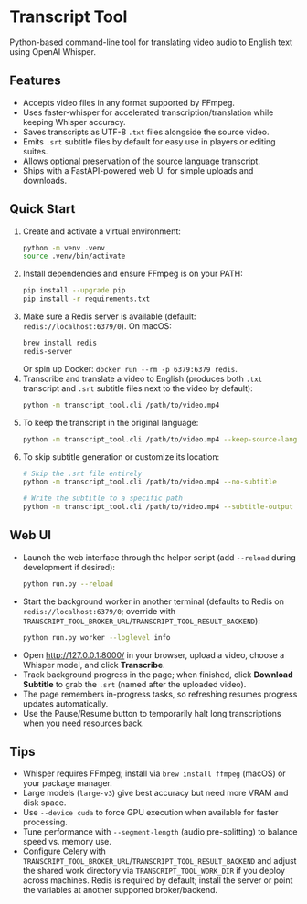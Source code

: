 # Transcript Tool

Python-based command-line tool for translating video audio to English text using OpenAI Whisper.

## Features
- Accepts video files in any format supported by FFmpeg.
- Uses faster-whisper for accelerated transcription/translation while keeping Whisper accuracy.
- Saves transcripts as UTF-8 `.txt` files alongside the source video.
- Emits `.srt` subtitle files by default for easy use in players or editing suites.
- Allows optional preservation of the source language transcript.
- Ships with a FastAPI-powered web UI for simple uploads and downloads.

## Quick Start
1. Create and activate a virtual environment:
   ```bash
   python -m venv .venv
   source .venv/bin/activate
   ```
2. Install dependencies and ensure FFmpeg is on your PATH:
   ```bash
   pip install --upgrade pip
   pip install -r requirements.txt
   ```
3. Make sure a Redis server is available (default: `redis://localhost:6379/0`). On macOS:
   ```bash
   brew install redis
   redis-server
   ```
   Or spin up Docker: `docker run --rm -p 6379:6379 redis`.
3. Transcribe and translate a video to English (produces both `.txt` transcript and `.srt` subtitle files next to the video by default):
   ```bash
   python -m transcript_tool.cli /path/to/video.mp4
   ```
4. To keep the transcript in the original language:
   ```bash
   python -m transcript_tool.cli /path/to/video.mp4 --keep-source-language
   ```
5. To skip subtitle generation or customize its location:
   ```bash
   # Skip the .srt file entirely
   python -m transcript_tool.cli /path/to/video.mp4 --no-subtitle

   # Write the subtitle to a specific path
   python -m transcript_tool.cli /path/to/video.mp4 --subtitle-output /tmp/output.srt
   ```

## Web UI
- Launch the web interface through the helper script (add `--reload` during development if desired):
  ```bash
  python run.py --reload
  ```
- Start the background worker in another terminal (defaults to Redis on `redis://localhost:6379/0`; override with `TRANSCRIPT_TOOL_BROKER_URL`/`TRANSCRIPT_TOOL_RESULT_BACKEND`):
  ```bash
  python run.py worker --loglevel info
  ```
- Open <http://127.0.0.1:8000/> in your browser, upload a video, choose a Whisper model, and click **Transcribe**.
- Track background progress in the page; when finished, click **Download Subtitle** to grab the `.srt` (named after the uploaded video).
- The page remembers in-progress tasks, so refreshing resumes progress updates automatically.
- Use the Pause/Resume button to temporarily halt long transcriptions when you need resources back.

## Tips
- Whisper requires FFmpeg; install via `brew install ffmpeg` (macOS) or your package manager.
- Large models (`large-v3`) give best accuracy but need more VRAM and disk space.
- Use `--device cuda` to force GPU execution when available for faster processing.
- Tune performance with `--segment-length` (audio pre-splitting) to balance speed vs. memory use.
- Configure Celery with `TRANSCRIPT_TOOL_BROKER_URL`/`TRANSCRIPT_TOOL_RESULT_BACKEND` and adjust the shared work directory via `TRANSCRIPT_TOOL_WORK_DIR` if you deploy across machines. Redis is required by default; install the server or point the variables at another supported broker/backend.
